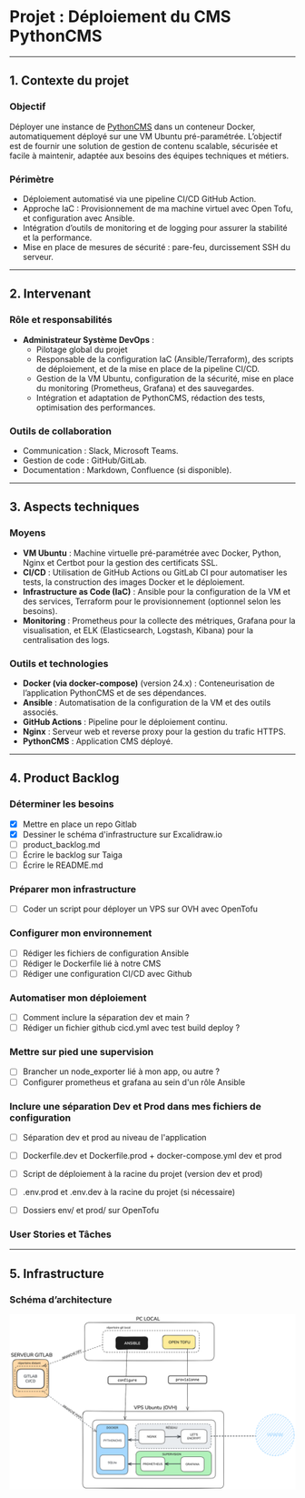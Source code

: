 # **Projet : Déploiement du CMS PythonCMS**
---

## **1. Contexte du projet**

### **Objectif**
Déployer une instance de [PythonCMS](https://github.com/shopyo/pythoncms) dans un conteneur Docker, automatiquement déployé sur une VM Ubuntu pré-paramétrée. L’objectif est de fournir une solution de gestion de contenu scalable, sécurisée et facile à maintenir, adaptée aux besoins des équipes techniques et métiers.

### **Périmètre**
- Déploiement automatisé via une pipeline CI/CD GitHub Action.
- Approche IaC : Provisionnement de ma machine virtuel avec Open Tofu, et configuration avec Ansible.
- Intégration d’outils de monitoring et de logging pour assurer la stabilité et la performance.
- Mise en place de mesures de sécurité : pare-feu, durcissement SSH du serveur.

---

## **2. Intervenant**

### **Rôle et responsabilités**

- **Administrateur Système DevOps** :
  - Pilotage global du projet
  - Responsable de la configuration IaC (Ansible/Terraform), des scripts de déploiement, et de la mise en place de la pipeline CI/CD.
  - Gestion de la VM Ubuntu, configuration de la sécurité, mise en place du monitoring (Prometheus, Grafana) et des sauvegardes.
  - Intégration et adaptation de PythonCMS, rédaction des tests, optimisation des performances.


### **Outils de collaboration**
- Communication : Slack, Microsoft Teams.
- Gestion de code : GitHub/GitLab.
- Documentation : Markdown, Confluence (si disponible).

---

## **3. Aspects techniques**

### **Moyens**
- **VM Ubuntu** : Machine virtuelle pré-paramétrée avec Docker, Python, Nginx et Certbot pour la gestion des certificats SSL.
- **CI/CD** : Utilisation de GitHub Actions ou GitLab CI pour automatiser les tests, la construction des images Docker et le déploiement.
- **Infrastructure as Code (IaC)** : Ansible pour la configuration de la VM et des services, Terraform pour le provisionnement (optionnel selon les besoins).
- **Monitoring** : Prometheus pour la collecte des métriques, Grafana pour la visualisation, et ELK (Elasticsearch, Logstash, Kibana) pour la centralisation des logs.

### **Outils et technologies**
- **Docker (via docker-compose)** (version 24.x) : Conteneurisation de l’application PythonCMS et de ses dépendances.
- **Ansible** : Automatisation de la configuration de la VM et des outils associés.
- **GitHub Actions** : Pipeline pour le déploiement continu.
- **Nginx** : Serveur web et reverse proxy pour la gestion du trafic HTTPS.
- **PythonCMS** : Application CMS déployé.

---

## **4. Product Backlog**

### Déterminer les besoins
- [x] Mettre en place un repo Gitlab
- [x] Dessiner le schéma d'infrastructure sur Excalidraw.io
- [ ] product_backlog.md
- [ ] Écrire le backlog sur Taiga
- [ ] Écrire le README.md

### Préparer mon infrastructure
- [ ] Coder un script pour déployer un VPS sur OVH avec OpenTofu

### Configurer mon environnement
- [ ] Rédiger les fichiers de configuration Ansible
- [ ] Rédiger le Dockerfile lié à notre CMS
- [ ] Rédiger une configuration CI/CD avec Github

### Automatiser mon déploiement
- [ ] Comment inclure la séparation dev et main ?
- [ ] Rédiger un fichier github cicd.yml avec test build deploy ?

### Mettre sur pied une supervision
- [ ] Brancher un node_exporter lié à mon app, ou autre ?
- [ ] Configurer prometheus et grafana au sein d'un rôle Ansible

### Inclure une séparation Dev et Prod dans mes fichiers de configuration
- [ ] Séparation dev et prod au niveau de l'application
- [ ] Dockerfile.dev et Dockerfile.prod + docker-compose.yml dev et prod
- [ ] Script de déploiement à la racine du projet (version dev et prod)
- [ ] .env.prod et .env.dev à la racine du projet (si nécessaire)
- [ ] Dossiers env/ et prod/ sur OpenTofu


### **User Stories et Tâches**

---

## **5. Infrastructure**

### **Schéma d’architecture**
![Schéma d'infrastructure](checkpoint4_schema.png)